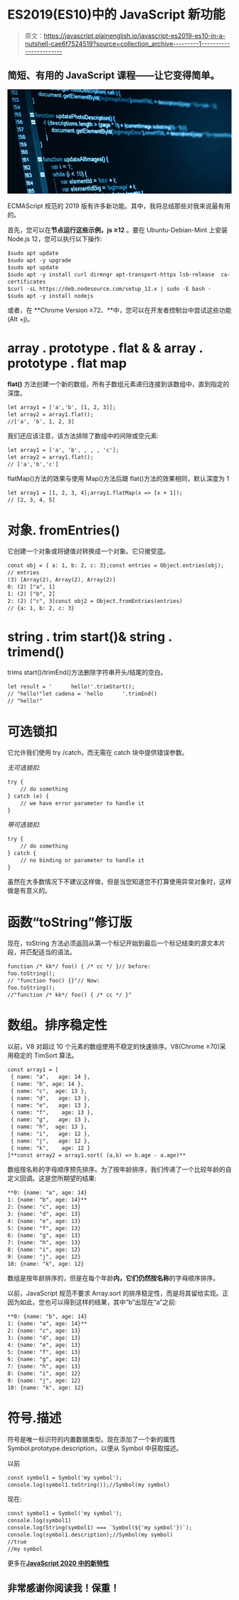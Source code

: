 # ES2019(ES10)中的 JavaScript 新功能

> 原文：<https://javascript.plainenglish.io/javascript-es2019-es10-in-a-nutshell-cae6f7524519?source=collection_archive---------1----------------------->

## 简短、有用的 JavaScript 课程——让它变得简单。

![](img/a92258aa41470d9bebf40f21338058a7.png)

ECMAScript 规范的 2019 版有许多新功能。其中，我将总结那些对我来说最有用的。

首先，您可以在**节点运行这些示例，js ≥12** 。要在 Ubuntu-Debian-Mint 上安装 Node.js 12，您可以执行以下操作:

```
$sudo apt update
$sudo apt -y upgrade
$sudo apt update
$sudo apt -y install curl dirmngr apt-transport-https lsb-release  ca-certificates
$curl -sL https://deb.nodesource.com/setup_12.x | sudo -E bash -
$sudo apt -y install nodejs
```

或者，在 **Chrome Version ≥72、**中，您可以在开发者控制台中尝试这些功能(Alt +j)。

# array . prototype . flat & & array . prototype . flat map

**flat()** 方法创建一个新的数组，所有子数组元素递归连接到该数组中，直到指定的深度。

```
let array1 = ['a','b', [1, 2, 3]];
let array2 = array1.flat();
//['a', 'b', 1, 2, 3]
```

我们还应该注意，该方法排除了数组中的间隙或空元素:

```
let array1 = ['a', 'b', , , , 'c'];
let array2 = array1.flat();
// ['a','b','c']
```

flatMap()方法的效果与使用 Map()方法后跟 flat()方法的效果相同，默认深度为 1

```
let array1 = [1, 2, 3, 4];array1.flatMap(x => [x + 1]);
// [2, 3, 4, 5]
```

# 对象. fromEntries()

它创建一个对象或将键值对转换成一个对象。它只接受[项](https://alligator.io/js/iterables/)。

```
const obj = { a: 1, b: 2, c: 3};const entries = Object.entries(obj);
// entries
(3) [Array(2), Array(2), Array(2)]
0: (2) ["a", 1]
1: (2) ["b", 2]
2: (2) ["c", 3]const obj2 = Object.fromEntries(entries)
// {a: 1, b: 2, c: 3}
```

# string . trim start()& string . trimend()

trims start()/trimEnd()方法删除字符串开头/结尾的空白。

```
let result = '      hello!'.trimStart();
// "hello!"let cadena = 'hello      '.trimEnd()
// "hello!"
```

# 可选锁扣

它允许我们使用 try /catch，而无需在 catch 块中提供错误参数。

*无可选锁扣:*

```
try {
    // do something
} catch (e) {
    // we have error parameter to handle it
}
```

*带可选锁扣:*

```
try {
    // do something
} catch {
    // no binding or parameter to handle it
}
```

虽然在大多数情况下不建议这样做，但是当您知道您不打算使用异常对象时，这样做是有意义的。

# 函数“toString”修订版

现在，toString 方法必须返回从第一个标记开始到最后一个标记结束的源文本片段，并匹配适当的语法。

```
function /* kk*/ foo() { /* cc */ }// before:
foo.toString();
// "function foo() {}"// Now:
foo.toString();
//"function /* kk*/ foo() { /* cc */ }"
```

# 数组。排序稳定性

以前，V8 对超过 10 个元素的数组使用不稳定的快速排序。V8(Chrome ≥70)采用稳定的 TimSort 算法。

```
const array1 = [
 { name: "a",   age: 14 },
 { name: "b", age: 14 },
 { name: "c",  age: 13 },
 { name: "d",   age: 13 },
 { name: "e",   age: 13 },
 { name: "f",    age: 13 },
 { name: "g",   age: 13 },
 { name: "h",  age: 13 },
 { name: "i",   age: 12 },
 { name: "j",   age: 12 },
 { name: "k",    age: 12 }
]**const array2 = array1.sort( (a,b) => b.age - a.age)**
```

数组按名称的字母顺序预先排序。为了按年龄排序，我们传递了一个比较年龄的自定义回调。这是您所期望的结果:

```
**0: {name: "a", age: 14}
1: {name: "b", age: 14}**
2: {name: "c", age: 13}
3: {name: "d", age: 13}
4: {name: "e", age: 13}
5: {name: "f", age: 13}
6: {name: "g", age: 13}
7: {name: "h", age: 13}
8: {name: "i", age: 12}
9: {name: "j", age: 12}
10: {name: "k", age: 12}
```

数组是按年龄排序的，但是在每个年龄**内，它们仍然按名称**的字母顺序排序。

以前，JavaScript 规范不要求 Array.sort 的排序稳定性，而是将其留给实现。正因为如此，您也可以得到这样的结果，其中“b”出现在“a”之前:

```
**0: {name: "b", age: 14}
1: {name: "a", age: 14}**
2: {name: "c", age: 13}
3: {name: "d", age: 13}
4: {name: "e", age: 13}
5: {name: "f", age: 13}
6: {name: "g", age: 13}
7: {name: "h", age: 13}
8: {name: "i", age: 12}
9: {name: "j", age: 12}
10: {name: "k", age: 12}
```

# 符号.描述

符号是唯一标识符的内置数据类型。现在添加了一个新的属性 Symbol.prototype.description，以便从 Symbol 中获取描述。

以前

```
const symbol1 = Symbol('my symbol');
console.log(symbol1.toString());//Symbol(my symbol)
```

现在:

```
const symbol1 = Symbol('my symbol'); 
console.log(symbol1) 
console.log(String(symbol1) === `Symbol(${'my symbol'})`);
console.log(symbol1.description);//Symbol(my symbol)
//true
//my symbol
```

更多在[**JavaScript 2020 中的新特性**](https://medium.com/@kesk/new-javascript-features-in-es2020-c2d76acf9c5a)

## 非常感谢你阅读我！保重！